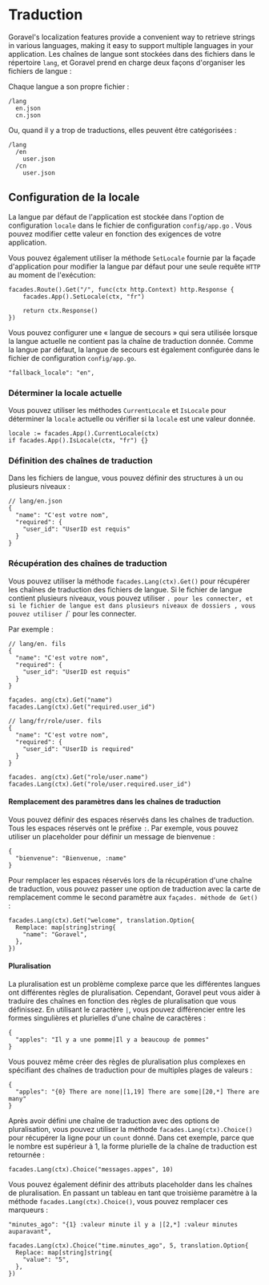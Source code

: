 # Traduction

Goravel's localization features provide a convenient way to retrieve strings in various languages, making it easy to
support multiple languages in your application. Les chaînes de langue sont stockées dans des fichiers dans le répertoire `lang`, et
Goravel prend en charge deux façons d'organiser les fichiers de langue :

Chaque langue a son propre fichier :

```
/lang
  en.json
  cn.json
```

Ou, quand il y a trop de traductions, elles peuvent être catégorisées :

```
/lang
  /en
    user.json
  /cn
    user.json
```

## Configuration de la locale

La langue par défaut de l'application est stockée dans l'option de configuration `locale` dans le fichier de configuration `config/app.go`
. Vous pouvez modifier cette valeur en fonction des exigences de votre application.

Vous pouvez également utiliser la méthode `SetLocale` fournie par la façade d'application pour modifier la langue par défaut pour une seule requête `HTTP`
au moment de l'exécution:

```
facades.Route().Get("/", func(ctx http.Context) http.Response {
    facades.App().SetLocale(ctx, "fr")

    return ctx.Response()
})
```

Vous pouvez configurer une « langue de secours » qui sera utilisée lorsque la langue actuelle ne contient pas la chaîne de traduction
donnée. Comme la langue par défaut, la langue de secours est également configurée dans le fichier de configuration `config/app.go`.

```
"fallback_locale": "en",
```

### Déterminer la locale actuelle

Vous pouvez utiliser les méthodes `CurrentLocale` et `IsLocale` pour déterminer la `locale` actuelle ou vérifier si la `locale` est une valeur
donnée.

```
locale := facades.App().CurrentLocale(ctx)
if facades.App().IsLocale(ctx, "fr") {}
```

### Définition des chaînes de traduction

Dans les fichiers de langue, vous pouvez définir des structures à un ou plusieurs niveaux :

```
// lang/en.json
{
  "name": "C'est votre nom",
  "required": {
    "user_id": "UserID est requis"
  }
}
```

### Récupération des chaînes de traduction

Vous pouvez utiliser la méthode `facades.Lang(ctx).Get()` pour récupérer les chaînes de traduction des fichiers de langue. Si le fichier de langue
contient plusieurs niveaux, vous pouvez utiliser `. pour les connecter, et si le fichier de langue est dans plusieurs niveaux de dossiers
, vous pouvez utiliser `/\` pour les connecter.

Par exemple :

```
// lang/en. fils
{
  "name": "C'est votre nom",
  "required": {
    "user_id": "UserID est requis"
  }
}

façades. ang(ctx).Get("name")
facades.Lang(ctx).Get("required.user_id")

// lang/fr/role/user. fils
{
  "name": "C'est votre nom",
  "required": {
    "user_id": "UserID is required"
  }
}

facades. ang(ctx).Get("role/user.name")
facades.Lang(ctx).Get("role/user.required.user_id")
```

#### Remplacement des paramètres dans les chaînes de traduction

Vous pouvez définir des espaces réservés dans les chaînes de traduction. Tous les espaces réservés ont le préfixe `:`. Par exemple, vous pouvez utiliser un placeholder
pour définir un message de bienvenue :

```
{
  "bienvenue": "Bienvenue, :name"
}
```

Pour remplacer les espaces réservés lors de la récupération d'une chaîne de traduction, vous pouvez passer une option de traduction avec la carte de remplacement
comme le second paramètre aux `façades. méthode de Get()` :

```
facades.Lang(ctx).Get("welcome", translation.Option{
  Remplace: map[string]string{
    "name": "Goravel",
  },
})
```

#### Pluralisation

La pluralisation est un problème complexe parce que les différentes langues ont différentes règles de pluralisation. Cependant, Goravel peut
vous aider à traduire des chaînes en fonction des règles de pluralisation que vous définissez. En utilisant le caractère `|`, vous pouvez
différencier entre les formes singulières et plurielles d'une chaîne de caractères :

```
{
  "apples": "Il y a une pomme|Il y a beaucoup de pommes"
}
```

Vous pouvez même créer des règles de pluralisation plus complexes en spécifiant des chaînes de traduction pour de multiples plages de valeurs :

```
{
  "apples": "{0} There are none|[1,19] There are some|[20,*] There are many"
}
```

Après avoir défini une chaîne de traduction avec des options de pluralisation, vous pouvez utiliser la méthode `facades.Lang(ctx).Choice()` pour
récupérer la ligne pour un `count` donné. Dans cet exemple, parce que le nombre est supérieur à 1, la forme plurielle de la chaîne de traduction
est retournée :

```
facades.Lang(ctx).Choice("messages.appes", 10)
```

Vous pouvez également définir des attributs placeholder dans les chaînes de pluralisation. En passant un tableau en tant que troisième paramètre à la méthode
`facades.Lang(ctx).Choice()`, vous pouvez remplacer ces marqueurs :

```
"minutes_ago": "{1} :valeur minute il y a |[2,*] :valeur minutes auparavant",

facades.Lang(ctx).Choice("time.minutes_ago", 5, translation.Option{
  Replace: map[string]string{
    "value": "5",
  },
})
```
